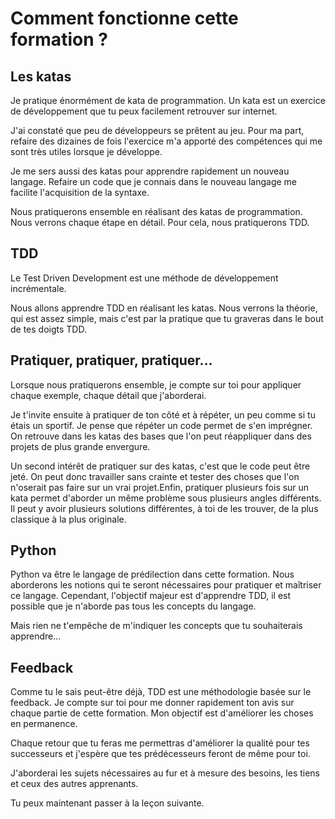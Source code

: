 # Comment fonctionne cette formation ?

## Les katas

Je pratique énormément de kata de programmation. Un kata est un exercice de développement que tu peux facilement retrouver sur internet.

J'ai constaté que peu de développeurs se prêtent au jeu. Pour ma part, refaire des dizaines de fois l'exercice m'a apporté des compétences qui me sont très utiles lorsque je développe.

Je me sers aussi des katas pour apprendre rapidement un nouveau langage. Refaire un code que je connais dans le nouveau langage me facilite l'acquisition de la syntaxe.

Nous pratiquerons ensemble en réalisant des katas de programmation. Nous verrons chaque étape en détail. Pour cela, nous pratiquerons TDD.

## TDD

Le Test Driven Development est une méthode de développement incrémentale.

Nous allons apprendre TDD en réalisant les katas. Nous verrons la théorie, qui est assez simple, mais c'est par la pratique que tu graveras dans le bout de tes doigts TDD.

## Pratiquer, pratiquer, pratiquer...

Lorsque nous pratiquerons ensemble, je compte sur toi pour appliquer chaque exemple, chaque détail que j'aborderai.

Je t'invite ensuite à pratiquer de ton côté et à répéter, un peu comme si tu étais un sportif. Je pense que répéter un code permet de s'en imprégner. On retrouve dans les katas des bases que l'on peut réappliquer dans des projets de plus grande envergure.

Un second intérêt de pratiquer sur des katas, c'est que le code peut être jeté. On peut donc travailler sans crainte et tester des choses que l'on n'oserait pas faire sur un vrai projet.Enfin, pratiquer plusieurs fois sur un kata permet d'aborder un même problème sous plusieurs angles différents. Il peut y avoir plusieurs solutions différentes, à toi de les trouver, de la plus classique à la plus originale.

## Python

Python va être le langage de prédilection dans cette formation. Nous aborderons les notions qui te seront nécessaires pour pratiquer et maîtriser ce langage. Cependant, l'objectif majeur est d'apprendre TDD, il est possible que je n'aborde pas tous les concepts du langage.

Mais rien ne t'empêche de m'indiquer les concepts que tu souhaiterais apprendre...

## Feedback

Comme tu le sais peut-être déjà, TDD est une méthodologie basée sur le feedback. Je compte sur toi pour me donner rapidement ton avis sur chaque partie de cette formation. Mon objectif est d'améliorer les choses en permanence.

Chaque retour que tu feras me permettras d'améliorer la qualité pour tes successeurs et j'espère que tes prédécesseurs feront de même pour toi.

J'aborderai les sujets nécessaires au fur et à mesure des besoins, les tiens et ceux des autres apprenants.

Tu peux maintenant passer à la leçon suivante.

